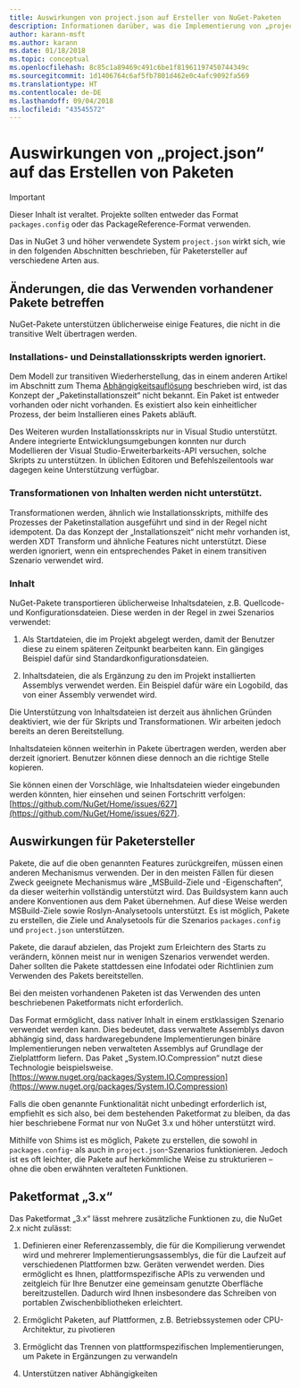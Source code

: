 ```yaml
---
title: Auswirkungen von project.json auf Ersteller von NuGet-Paketen
description: Informationen darüber, was die Implementierung von „project.json“ in NuGet 3.x für Paketersteller bedeutet, z.B. nicht unterstützte Features und Paketformate sowie nicht unterstützter Inhalt.
author: karann-msft
ms.author: karann
ms.date: 01/18/2018
ms.topic: conceptual
ms.openlocfilehash: 8c85c1a89469c491c6be1f81961197450744349c
ms.sourcegitcommit: 1d1406764c6af5fb7801d462e0c4afc9092fa569
ms.translationtype: HT
ms.contentlocale: de-DE
ms.lasthandoff: 09/04/2018
ms.locfileid: "43545572"
---
```

# <a name="impact-of-projectjson-when-creating-packages"></a>Auswirkungen von „project.json“ auf das Erstellen von Paketen

> [!Important]
> Dieser Inhalt ist veraltet. Projekte sollten entweder das Format `packages.config` oder das PackageReference-Format verwenden.

Das in NuGet 3 und höher verwendete System `project.json` wirkt sich, wie in den folgenden Abschnitten beschrieben, für Paketersteller auf verschiedene Arten aus.

## <a name="changes-affecting-existing-packages-usage"></a>Änderungen, die das Verwenden vorhandener Pakete betreffen

NuGet-Pakete unterstützen üblicherweise einige Features, die nicht in die transitive Welt übertragen werden.

### <a name="install-and-uninstall-scripts-are-ignored"></a>Installations- und Deinstallationsskripts werden ignoriert.

Dem Modell zur transitiven Wiederherstellung, das in einem anderen Artikel im Abschnitt zum Thema [Abhängigkeitsauflösung](../consume-packages/dependency-resolution.md#dependency-resolution-with-packagereference) beschrieben wird, ist das Konzept der „Paketinstallationszeit“ nicht bekannt. Ein Paket ist entweder vorhanden oder nicht vorhanden. Es existiert also kein einheitlicher Prozess, der beim Installieren eines Pakets abläuft.

Des Weiteren wurden Installationsskripts nur in Visual Studio unterstützt. Andere integrierte Entwicklungsumgebungen konnten nur durch Modellieren der Visual Studio-Erweiterbarkeits-API versuchen, solche Skripts zu unterstützen. In üblichen Editoren und Befehlszeilentools war dagegen keine Unterstützung verfügbar.

### <a name="content-transforms-are-not-supported"></a>Transformationen von Inhalten werden nicht unterstützt.

Transformationen werden, ähnlich wie Installationsskripts, mithilfe des Prozesses der Paketinstallation ausgeführt und sind in der Regel nicht idempotent. Da das Konzept der „Installationszeit“ nicht mehr vorhanden ist, werden XDT Transform und ähnliche Features nicht unterstützt. Diese werden ignoriert, wenn ein entsprechendes Paket in einem transitiven Szenario verwendet wird.

### <a name="content"></a>Inhalt

NuGet-Pakete transportieren üblicherweise Inhaltsdateien, z.B. Quellcode- und Konfigurationsdateien. Diese werden in der Regel in zwei Szenarios verwendet:

1. Als Startdateien, die im Projekt abgelegt werden, damit der Benutzer diese zu einem späteren Zeitpunkt bearbeiten kann. Ein gängiges Beispiel dafür sind Standardkonfigurationsdateien.

1. Inhaltsdateien, die als Ergänzung zu den im Projekt installierten Assemblys verwendet werden. Ein Beispiel dafür wäre ein Logobild, das von einer Assembly verwendet wird.

Die Unterstützung von Inhaltsdateien ist derzeit aus ähnlichen Gründen deaktiviert, wie der für Skripts und Transformationen. Wir arbeiten jedoch bereits an deren Bereitstellung.

Inhaltsdateien können weiterhin in Pakete übertragen werden, werden aber derzeit ignoriert. Benutzer können diese dennoch an die richtige Stelle kopieren.

Sie können einen der Vorschläge, wie Inhaltsdateien wieder eingebunden werden könnten, hier einsehen und seinen Fortschritt verfolgen: [https://github.com/NuGet/Home/issues/627](https://github.com/NuGet/Home/issues/627).

## <a name="impact-for-package-authors"></a>Auswirkungen für Paketersteller

Pakete, die auf die oben genannten Features zurückgreifen, müssen einen anderen Mechanismus verwenden. Der in den meisten Fällen für diesen Zweck geeignete Mechanismus wäre „MSBuild-Ziele und -Eigenschaften“, da dieser weiterhin vollständig unterstützt wird. Das Buildsystem kann auch andere Konventionen aus dem Paket übernehmen. Auf diese Weise werden MSBuild-Ziele sowie Roslyn-Analysetools unterstützt. Es ist möglich, Pakete zu erstellen, die Ziele und Analysetools für die Szenarios `packages.config` und `project.json` unterstützen.

Pakete, die darauf abzielen, das Projekt zum Erleichtern des Starts zu verändern, können meist nur in wenigen Szenarios verwendet werden. Daher sollten die Pakete stattdessen eine Infodatei oder Richtlinien zum Verwenden des Pakets bereitstellen.

Bei den meisten vorhandenen Paketen ist das Verwenden des unten beschriebenen Paketformats nicht erforderlich.

Das Format ermöglicht, dass nativer Inhalt in einem erstklassigen Szenario verwendet werden kann. Dies bedeutet, dass verwaltete Assemblys davon abhängig sind, dass hardwaregebundene Implementierungen binäre Implementierungen neben verwalteten Assemblys auf Grundlage der Zielplattform liefern. Das Paket „System.IO.Compression“ nutzt diese Technologie beispielsweise. [https://www.nuget.org/packages/System.IO.Compression](https://www.nuget.org/packages/System.IO.Compression)

Falls die oben genannte Funktionalität nicht unbedingt erforderlich ist, empfiehlt es sich also, bei dem bestehenden Paketformat zu bleiben, da das hier beschriebene Format nur von NuGet 3.x und höher unterstützt wird.

Mithilfe von Shims ist es möglich, Pakete zu erstellen, die sowohl in `packages.config`- als auch in `project.json`-Szenarios funktionieren. Jedoch ist es oft leichter, die Pakete auf herkömmliche Weise zu strukturieren – ohne die oben erwähnten veralteten Funktionen.

## <a name="3x-package-format"></a>Paketformat „3.x“

Das Paketformat „3.x“ lässt mehrere zusätzliche Funktionen zu, die NuGet 2.x nicht zulässt:

1. Definieren einer Referenzassembly, die für die Kompilierung verwendet wird und mehrerer Implementierungsassemblys, die für die Laufzeit auf verschiedenen Plattformen bzw. Geräten verwendet werden. Dies ermöglicht es Ihnen, plattformspezifische APIs zu verwenden und zeitgleich für Ihre Benutzer eine gemeinsam genutzte Oberfläche bereitzustellen. Dadurch wird Ihnen insbesondere das Schreiben von portablen Zwischenbibliotheken erleichtert.

1. Ermöglicht Paketen, auf Plattformen, z.B. Betriebssystemen oder CPU-Architektur, zu pivotieren

1. Ermöglicht das Trennen von plattformspezifischen Implementierungen, um Pakete in Ergänzungen zu verwandeln

1. Unterstützen nativer Abhängigkeiten
